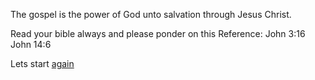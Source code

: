 The gospel is the power of God unto salvation through 
Jesus Christ.

Read your bible always and please ponder on this Reference:
John 3:16
John 14:6

Lets start [again](../marshmallow.md)